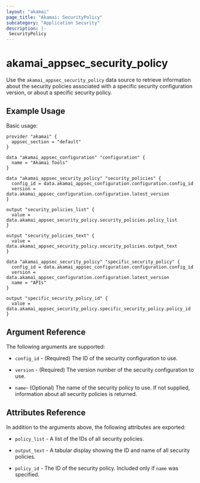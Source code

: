 ```yaml
---
layout: "akamai"
page_title: "Akamai: SecurityPolicy"
subcategory: "Application Security"
description: |-
 SecurityPolicy
---
```


# akamai_appsec_security_policy

Use the `akamai_appsec_security_policy` data source to retrieve information about the security policies associated with a specific security configuration version, or about a specific security policy.

## Example Usage

Basic usage:

```hcl
provider "akamai" {
  appsec_section = "default"
}

data "akamai_appsec_configuration" "configuration" {
  name = "Akamai Tools"
}

data "akamai_appsec_security_policy" "security_policies" {
  config_id = data.akamai_appsec_configuration.configuration.config_id
  version = data.akamai_appsec_configuration.configuration.latest_version
}

output "security_policies_list" {
  value = data.akamai_appsec_security_policy.security_policies.policy_list
}

output "security_policies_text" {
  value = data.akamai_appsec_security_policy.security_policies.output_text
}

data "akamai_appsec_security_policy" "specific_security_policy" {
  config_id = data.akamai_appsec_configuration.configuration.config_id
  version = data.akamai_appsec_configuration.configuration.latest_version
  name = "APIs"
}

output "specific_security_policy_id" {
  value = data.akamai_appsec_security_policy.specific_security_policy.policy_id
}
```

## Argument Reference

The following arguments are supported:

* `config_id` - (Required) The ID of the security configuration to use.

* `version` - (Required) The version number of the security configuration to use.

* `name`- (Optional) The name of the security policy to use. If not supplied, information about all security policies is returned.

## Attributes Reference

In addition to the arguments above, the following attributes are exported:

* `policy_list` - A list of the IDs of all security policies.

* `output_text` - A tabular display showing the ID and name of all security policies.

* `policy_id` - The ID of the security policy. Included only if `name` was specified.

